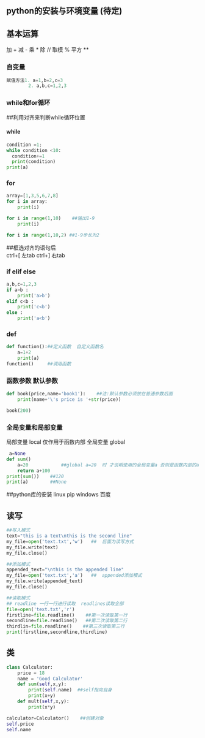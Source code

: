 
## python的安装与环境变量  (待定)

## 基本运算

加    +
减    -
乘    *
除    //
取模  %
平方  **

### 自变量
```python
赋值方法1. a=1,b=2,c=3
        2. a,b,c=1,2,3
```

        
### while和for循环

##利用对齐来判断while循环位置

#### while      
```python
condition =1;
while condition <10:
  condition+=1
  print(condition)
print(a)
```
   

### for

```python
array=[1,3,5,6,7,8]
for i in array:
    print(i)

for i in range(1,10)    ##输出1-9
    print(i)

for i in range(1,10,2) ##1-9步长为2

```
##框选对齐的语句后  
ctrl+[  左tab 
ctrl+]  右tab

### if elif else 
```python
a,b,c=1,2,3
if a>b :
    print('a>b')
elif c<b :
    print('c<b')
else :
    print('a<b')
```

### def
```python
def function():##定义函数  自定义函数名
    a=1+2
    print(a)
function()     ##调用函数

```
### 函数参数 默认参数

```python
def book(price,name='book1'):    ##注:默认参数必须放在普通参数后面
    print(name+'\'s price is '+str(price))

book(200)

```
### 全局变量和局部变量

局部变量 local  仅作用于函数内部
全局变量 global
```python
 a=None
def sum()
    a=20            ##global a=20  时 才说明使用的全局变量a 否则是函数内部的a
    return a+100
print(sum())    ##120
print(a)        ##None

```

##python库的安装
linux pip 
windows 百度

## 读写
```python
##写入模式
text="this is a text\nthis is the second line"
my_file=open('text.txt','w')   ##  后面为读写方式
my_file.write(text)
my_file.close()

##添加模式
appended_text="\nthis is the appended line"
my_file=open('text.txt','a')   ##  appended添加模式
my_file.write(appended_text)
my_file.close()

##读取模式
## readline 一行一行进行读取  readlines读取全部
file=open('text.txt','r')
firstline=file.readline()    ##第一次读取第一行
secondline=file.readline()   ##第二次读取第二行 
thirdlin=file.readline()    ##第三次读取第三行
print(firstline,secondline,thirdline)
```

## 类
```python
class Calculator:
    price = 18
    name = 'Good Calculator'
    def sum(self,x,y):
        print(self.name)  ##self指向自身
        print(x+y)
    def mult(self,x,y):
        print(x*y)

calculator=Calculator()    ##创建对象 
self.price
self.name

```



